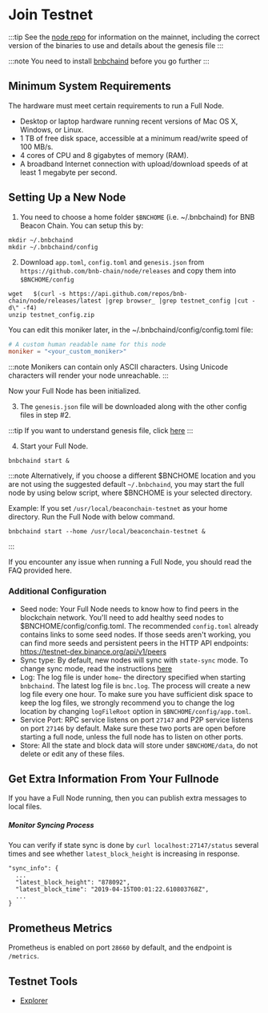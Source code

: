# Join Testnet

:::tip
See the [node repo](https://github.com/bnb-chain/node) for information on the mainnet, 
including the correct version of the binaries to use and details about the genesis file
:::

:::note
You need to install [bnbchaind](install.md) before you go further
:::

## Minimum System Requirements
The hardware must meet certain requirements to run a Full Node.

* Desktop or laptop hardware running recent versions of Mac OS X, Windows, or Linux.
* 1 TB of free disk space, accessible at a minimum read/write speed of 100 MB/s.
* 4 cores of CPU and 8 gigabytes of memory (RAM).
* A broadband Internet connection with upload/download speeds of at least 1 megabyte per second.

## Setting Up a New Node

1. You need to choose a home folder `$BNCHOME` (i.e. ~/.bnbchaind) for BNB Beacon Chain. You can setup this by:

```
mkdir ~/.bnbchaind
mkdir ~/.bnbchaind/config
```
2. Download `app.toml`,  `config.toml` and `genesis.json` from `https://github.com/bnb-chain/node/releases` and copy them into `$BNCHOME/config`

```
wget   $(curl -s https://api.github.com/repos/bnb-chain/node/releases/latest |grep browser_ |grep testnet_config |cut -d\" -f4)
unzip testnet_config.zip
```


You can edit this moniker later, in the ~/.bnbchaind/config/config.toml file:
```toml
# A custom human readable name for this node
moniker = "<your_custom_moniker>"
```

:::note
Monikers can contain only ASCII characters. Using Unicode characters will render your node unreachable. 
:::

Now your Full Node has been initialized.

3. The `genesis.json` file will be downloaded along with the other config files in step #2.

:::tip 
If you want to understand genesis file, click [here](../../learn/genesis.md)
:::

4. Start your Full Node.

```shell
bnbchaind start &
```

:::note
Alternatively, if you choose a different $BNCHOME location and you are not using the suggested default `~/.bnbchaind`, you may start the full node by using below script, where $BNCHOME is your selected directory. 


Example: If you set `/usr/local/beaconchain-testnet` as your home directory. Run the Full Node with below command.

```shell
bnbchaind start --home /usr/local/beaconchain-testnet &
```
:::

If you encounter any issue when running a Full Node, you should read the FAQ provided here.


### Additional Configuration
- Seed node: Your Full Node needs to know how to find peers in the blockchain network. You'll need to add healthy seed nodes to $BNCHOME/config/config.toml. The recommended `config.toml` already contains links to some seed nodes.
If those seeds aren't working, you can find more seeds and persistent peers in the HTTP API endpoints: https://testnet-dex.binance.org/api/v1/peers
- Sync type: By default, new nodes will sync with `state-sync` mode. To change sync mode, read the instructions [here](synctypes.md)
- Log: The log file is under `home`- the directory specified when starting `bnbchaind`.
  The latest log file is `bnc.log`. The process will create a new log file every one hour.
  To make sure you have sufficient disk space to keep the log files, we strongly recommend you to change the log location by changing `logFileRoot` option in `$BNCHOME/config/app.toml`.
- Service Port: RPC service listens on port `27147` and P2P service listens on port `27146` by default.
  Make sure these two ports are open before starting a full node, unless the full node has to listen on other ports.
- Store: All the state and block data will store under `$BNCHOME/data`, do not delete or edit any of these files.

## Get Extra Information From Your Fullnode

If you have a Full Node running, then you can publish extra messages to local files.

##### Monitor Syncing Process

You can verify if state sync is done by `curl localhost:27147/status` several times and see whether `latest_block_height` is increasing in response.

```
"sync_info": {
  ...
  "latest_block_height": "878092",
  "latest_block_time": "2019-04-15T00:01:22.610803768Z",
  ...
}
```

## Prometheus Metrics

Prometheus is enabled on port `28660` by default, and the endpoint is `/metrics`.

## Testnet Tools

* [Explorer](https://testnet-explorer.bnbchain.org/)